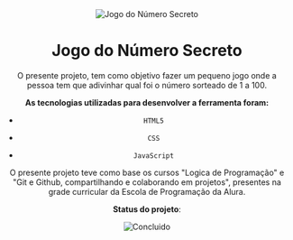 <div align="center"><img src ="https://img.freepik.com/vetores-premium/um-cadeado-digital-com-numeros-nele_42077-17282.jpg" alt="Jogo do Número Secreto"</div>


<h1 align="center"> Jogo do Número Secreto </h1>



O presente projeto, tem como objetivo fazer um pequeno jogo onde a pessoa tem que adivinhar qual foi o número sorteado de 1 a 100.


**As tecnologias utilizadas para desenvolver a ferramenta foram:**

*     HTML5
*     CSS
*     JavaScript

O presente projeto teve como base os cursos "Logica de Programação" e "Git e Github, compartilhando e colaborando em projetos", presentes na grade curricular da Escola de Programação da Alura.

**Status do projeto**: 

![Concluido](https://img.shields.io/badge/Concluido%20-%20Projeto%20Finalizado%20-%20Verde)
